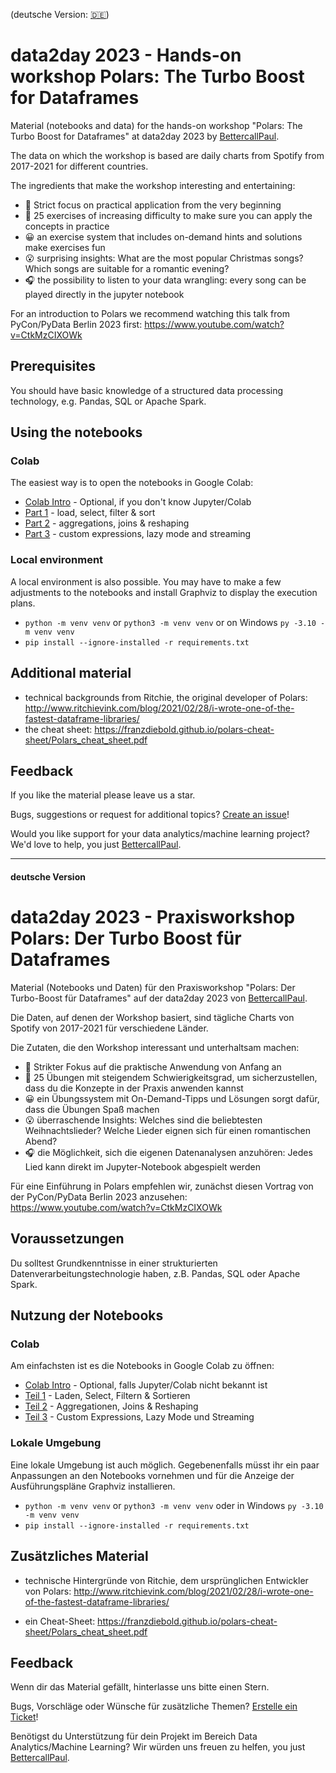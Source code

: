 (deutsche Version: [🇩🇪](#deutsche-Version))
# data2day 2023 - Hands-on workshop Polars: The Turbo Boost for Dataframes

Material (notebooks and data) for the hands-on workshop "Polars: The Turbo Boost for Dataframes" at data2day 2023 by [BettercallPaul](https://www.bcxp.de).

The data on which the workshop is based are daily charts from Spotify from 2017-2021 for different countries.

The ingredients that make the workshop interesting and entertaining:

- 👐 Strict focus on practical application from the very beginning
- 💪 25 exercises of increasing difficulty to make sure you can apply the concepts in practice
- 😀 an exercise system that includes on-demand hints and solutions make exercises fun
- 😮 surprising insights: What are the most popular Christmas songs? Which songs are suitable for a romantic evening?
- 🎧 the possibility to listen to your data wrangling: every song can be played directly in the jupyter notebook

For an introduction to Polars we recommend watching this talk from PyCon/PyData Berlin 2023 first: https://www.youtube.com/watch?v=CtkMzCIXOWk

## Prerequisites

You should have basic knowledge of a structured data processing technology, e.g. Pandas, SQL or Apache Spark.

## Using the notebooks

### Colab

The easiest way is to open the notebooks in Google Colab:

- [Colab Intro](https://colab.research.google.com/github/bettercodepaul/data2day_2023_polars/blob/main/colab_intro_en.ipynb) - Optional, if you don't know Jupyter/Colab
- [Part 1](https://colab.research.google.com/github/bettercodepaul/data2day_2023_polars/blob/main/data2day_2023_Polars_Part_1.ipynb) - load, select, filter & sort
- [Part 2](https://colab.research.google.com/github/bettercodepaul/data2day_2023_polars/blob/main/data2day_2023_Polars_Part_2.ipynb) - aggregations, joins & reshaping
- [Part 3](https://colab.research.google.com/github/bettercodepaul/data2day_2023_polars/blob/main/data2day_2023_Polars_Part_3.ipynb) - custom expressions, lazy mode and streaming

### Local environment

A local environment is also possible. You may have to make a few adjustments to the notebooks and install Graphviz to display the execution plans.

- `python -m venv venv` or `python3 -m venv venv` or on Windows `py -3.10 -m venv venv`
- `pip install --ignore-installed -r requirements.txt`

## Additional material

- technical backgrounds from Ritchie, the original developer of Polars: http://www.ritchievink.com/blog/2021/02/28/i-wrote-one-of-the-fastest-dataframe-libraries/
- the cheat sheet: https://franzdiebold.github.io/polars-cheat-sheet/Polars_cheat_sheet.pdf

## Feedback

If you like the material please leave us a star.

Bugs, suggestions or request for additional topics? [Create an issue](https://github.com/bettercodepaul/data2day_2023_polars/issues/new/choose)!

Would you like support for your data analytics/machine learning project? We'd love to help, you just [BettercallPaul](mailto:sayhi@bcxp.de).

---

#### deutsche Version
# data2day 2023 - Praxisworkshop Polars: Der Turbo Boost für Dataframes

Material (Notebooks und Daten) für den Praxisworkshop "Polars: Der Turbo-Boost für Dataframes" auf der data2day 2023 von [BettercallPaul](https://www.bcxp.de).

Die Daten, auf denen der Workshop basiert, sind tägliche Charts von Spotify von 2017-2021 für verschiedene Länder.

Die Zutaten, die den Workshop interessant und unterhaltsam machen:

- 👐 Strikter Fokus auf die praktische Anwendung von Anfang an
- 💪 25 Übungen mit steigendem Schwierigkeitsgrad, um sicherzustellen, dass du die Konzepte in der Praxis anwenden kannst
- 😀 ein Übungssystem mit On-Demand-Tipps und Lösungen sorgt dafür, dass die Übungen Spaß machen
- 😮 überraschende Insights: Welches sind die beliebtesten Weihnachtslieder? Welche Lieder eignen sich für einen romantischen Abend?
- 🎧 die Möglichkeit, sich die eigenen Datenanalysen anzuhören: Jedes Lied kann direkt im Jupyter-Notebook abgespielt werden

Für eine Einführung in Polars empfehlen wir, zunächst diesen Vortrag von der PyCon/PyData Berlin 2023 anzusehen: https://www.youtube.com/watch?v=CtkMzCIXOWk

## Voraussetzungen

Du solltest Grundkenntnisse in einer strukturierten Datenverarbeitungstechnologie haben, z.B. Pandas, SQL oder Apache Spark.

## Nutzung der Notebooks

### Colab

Am einfachsten ist es die Notebooks in Google Colab zu öffnen:

- [Colab Intro](https://colab.research.google.com/github/bettercodepaul/data2day_2023_polars/blob/main/colab_intro.ipynb) - Optional, falls Jupyter/Colab nicht bekannt ist
- [Teil 1](https://colab.research.google.com/github/bettercodepaul/data2day_2023_polars/blob/main/data2day_2023_Polars_Teil_1.ipynb) - Laden, Select, Filtern & Sortieren
- [Teil 2](https://colab.research.google.com/github/bettercodepaul/data2day_2023_polars/blob/main/data2day_2023_Polars_Teil_2.ipynb) - Aggregationen, Joins & Reshaping
- [Teil 3](https://colab.research.google.com/github/bettercodepaul/data2day_2023_polars/blob/main/data2day_2023_Polars_Teil_3.ipynb) - Custom Expressions, Lazy Mode und Streaming

### Lokale Umgebung

Eine lokale Umgebung ist auch möglich. Gegebenenfalls müsst ihr ein paar Anpassungen an den Notebooks vornehmen und für die Anzeige der Ausführungspläne Graphviz installieren.

- `python -m venv venv` or `python3 -m venv venv` oder in Windows `py -3.10 -m venv venv`
- `pip install --ignore-installed -r requirements.txt`

## Zusätzliches Material

- technische Hintergründe von Ritchie, dem ursprünglichen Entwickler von Polars: http://www.ritchievink.com/blog/2021/02/28/i-wrote-one-of-the-fastest-dataframe-libraries/

- ein Cheat-Sheet: https://franzdiebold.github.io/polars-cheat-sheet/Polars_cheat_sheet.pdf

## Feedback

Wenn dir das Material gefällt, hinterlasse uns bitte einen Stern.

Bugs, Vorschläge oder Wünsche für zusätzliche Themen? [Erstelle ein Ticket](https://github.com/bettercodepaul/data2day_2023_polars/issues/new/choose)!

Benötigst du Unterstützung für dein Projekt im Bereich Data Analytics/Machine Learning? Wir würden uns freuen zu helfen, you just [BettercallPaul](mailto:sayhi@bcxp.de).